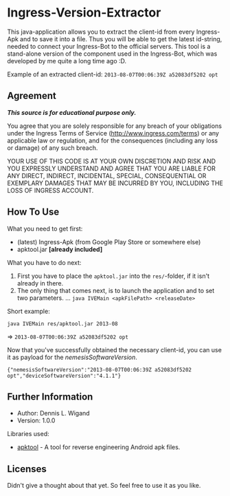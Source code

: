Ingress-Version-Extractor
==================

This java-application allows you to extract the client-id from every Ingress-Apk and to save it into a file. Thus you will be able to get the latest id-string, needed to connect your Ingress-Bot to the official servers. This tool is a stand-alone version of the component used in the Ingress-Bot, which was developed by me quite a long time ago :D.

Example of an extracted client-id: `2013-08-07T00:06:39Z a52083df5202 opt`

Agreement
---------

***This source is for educational purpose only.***

You agree that you are solely responsible for any breach of your obligations under the Ingress Terms of Service (http://www.ingress.com/terms) or any applicable law or regulation, and for the consequences (including any loss or damage) of any such breach.

YOUR USE OF THIS CODE IS AT YOUR OWN DISCRETION AND RISK AND YOU EXPRESSLY UNDERSTAND AND AGREE THAT YOU ARE LIABLE FOR ANY DIRECT, INDIRECT, INCIDENTAL, SPECIAL, CONSEQUENTIAL OR EXEMPLARY DAMAGES THAT MAY BE INCURRED BY YOU, INCLUDING THE LOSS OF INGRESS ACCOUNT.

How To Use
------------------

What you need to get first:

* (latest) Ingress-Apk (from Google Play Store or somewhere else)
* apktool.jar **[already included]**

What you have to do next:

1. First you have to place the `apktool.jar` into the `res/`-folder, if it isn't already in there.
2. The only thing that comes next, is to launch the application and to set two parameters.
... `java IVEMain <apkFilePath> <releaseDate>`

Short example:

`java IVEMain res/apktool.jar 2013-08`

=> `2013-08-07T00:06:39Z a52083df5202 opt`

Now that you've successfully obtained the necessary client-id, you can use it as payload for the *nemesisSoftwareVersion*.

`{"nemesisSoftwareVersion":"2013-08-07T00:06:39Z a52083df5202 opt","deviceSoftwareVersion":"4.1.1"}`

Further Information
---------------------------

* Author: Dennis L. Wigand
* Version: 1.0.0

Libraries used:

* [apktool](http://code.google.com/p/android-apktool/) - A tool for reverse engineering Android apk files.

Licenses
-------------

Didn't give a thought about that yet. So feel free to use it as you like.
